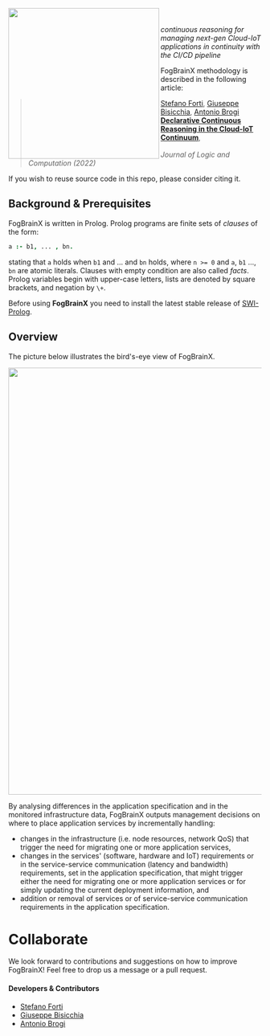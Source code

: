 <p><img align="left"  src="https://raw.githubusercontent.com/di-unipi-socc/fogbrainx/main/img/logo.png" width="300"> </p>

<br></br>
_continuous reasoning for managing next-gen Cloud-IoT applications in continuity with the CI/CD pipeline_

FogBrainX methodology is described in the following article:

> [Stefano Forti](http://pages.di.unipi.it/forti), [Giuseppe Bisicchia](http://pages.di.unipi.it/bisicchia), [Antonio Brogi](http://pages.di.unipi.it/brogi)<br>
> [**Declarative Continuous Reasoning in the Cloud-IoT Continuum**](https://doi.org/10.1093/logcom/exab083), <br>	
> *Journal of Logic and Computation (2022)*

If you wish to reuse source code in this repo, please consider citing it.

## Background & Prerequisites

FogBrainX is written in Prolog. Prolog programs are finite sets of *clauses* of the form:

```prolog
a :- b1, ... , bn.
```

stating that `a` holds when `b1` and ... and `bn` holds, where `n >= 0` and `a`, `b1` ..., `bn` are atomic literals. Clauses with empty condition are also called *facts*. Prolog variables begin with upper-case letters, lists are denoted by square brackets, and negation by `\+`.

Before using **FogBrainX** you need to install the latest stable release of [SWI-Prolog](https://www.swi-prolog.org/download/stable).

## Overview

The picture below illustrates the bird's-eye view of FogBrainX.

<div><img align="center"  src="https://raw.githubusercontent.com/di-unipi-socc/fogbrainx/main/img/functioning.png" width="850"></div>

By analysing differences in the application specification and in the monitored infrastructure data, FogBrainX outputs management decisions on where to place application services by incrementally handling: 

- changes in the infrastructure (i.e. node resources, network QoS) that trigger the need for migrating one or more application services,
- changes in the services' (software, hardware and IoT) requirements or in the service-service communication (latency and bandwidth) requirements, set in the application specification, that might trigger either the need for migrating one or more application services or for simply updating the current deployment information, and
- addition or removal of services or of service-service communication requirements in the application specification.

# Collaborate

We look forward to contributions and suggestions on how to improve FogBrainX!
Feel free to drop us a message or a pull request.

#### Developers & Contributors

- [Stefano Forti](http://pages.di.unipi.it/forti/)
- [Giuseppe Bisicchia](https://github.com/GBisi)
- [Antonio Brogi](http://pages.di.unipi.it/brogi/)


